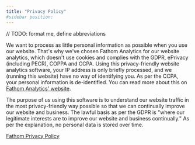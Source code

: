```yaml
---
title: "Privacy Policy"
#sidebar position:
---
```


// TODO: format me, define abbreviations

We want to process as little personal information as possible when you use our website. That's why we've chosen Fathom Analytics for our website analytics, which doesn't use cookies and complies with the GDPR, ePrivacy (including PECR), COPPA and CCPA. Using this privacy-friendly website analytics software, your IP address is only briefly processed, and we (running this website) have no way of identifying you. As per the CCPA, your personal information is de-identified. You can read more about this on [Fathom Analytics' website](https://usefathom.com/).

The purpose of us using this software is to understand our website traffic in the most privacy-friendly way possible so that we can continually improve our website and business. The lawful basis as per the GDPR is "where our legitimate interests are to improve our website and business continually." As per the explanation, no personal data is stored over time.

[Fathom Privacy Policy](https://usefathom.com/docs/start/policy)
